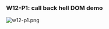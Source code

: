 ### W12-P1: call back hell DOM demo

![w12-p1.png](https://ztflbjygdewbkwpghxwx.supabase.co/storage/v1/object/public/md-img/img/w12-p1.png)

```

```